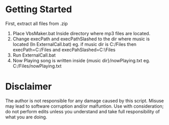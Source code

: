 # Getting Started
First, extract all files from .zip
1. Place VbsMaker.bat Inside directory where mp3 files are located.
2. Change execPath and execPathSlashed to the dir where music is located (In ExternalCall.bat) eg. if music dir is C:/Files then execPath=C:/Files and execPahSlashed=C:\Files
3. Run ExternalCall.bat
4. Now Playing song is written inside {music dir}/nowPlaying.txt eg. C:/Files/nowPlaying.txt

# Disclaimer
The author is not responsible for any damage caused by this script. Misuse may lead to software corruption and/or malfuntion. Use with consideration; do not perform edits unless you understand and take full responsibility of what you are doing.
